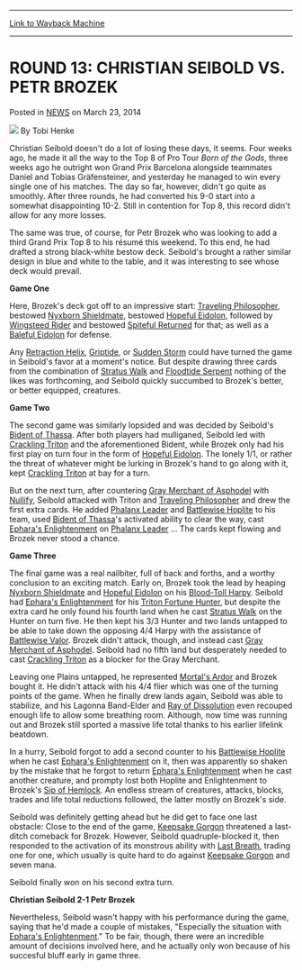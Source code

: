 
---
[Link to Wayback Machine](https://web.archive.org/web/20211023054048/https://magic.wizards.com/en/articles/archive/round-13-christian-seibold-vs-petr-brozek-2014-08-20)

[_metadata_:author]:- "Tobi Henke"
[_metadata_:description]:- "Christian Seibold doesn't do a lot of losing these days, it seems. Four weeks ago, he made it all the way to the Top 8 of Pro Tour Born of the Gods, three weeks ago he outright won Grand Prix Barcelona alongside teammates Daniel and Tobias Gräfensteiner, and yesterday he managed to win every single one of his matches. The day so far, however, didn't go quite as smoothly. After"
[_metadata_:generator]:- "Drupal 7 (http://drupal.org)"
[_metadata_:node]:- "260786"
[_metadata_:path_date]:- "2014-08-20"
[_metadata_:publish_date]:- "2014-03-23"
[_metadata_:source]:- "div-main-content"
[_metadata_:title]:- "ROUND 13: CHRISTIAN SEIBOLD VS. PETR BROZEK"
[_metadata_:wayback_capture_timestamp]:- "2021-10-23 05:40:48"
[_metadata_:wayback_raw_url]:- "https://web.archive.org/web/20211023054048id_/https://magic.wizards.com/en/articles/archive/round-13-christian-seibold-vs-petr-brozek-2014-08-20"
[_metadata_:wayback_url]:- "https://magic.wizards.com/en/articles/archive/round-13-christian-seibold-vs-petr-brozek-2014-08-20"
---


ROUND 13: CHRISTIAN SEIBOLD VS. PETR BROZEK
===========================================



 Posted in [NEWS](/en/articles)
 on March 23, 2014 






![](https://media.magic.wizards.com/styles/auth_small/public/images/person/henke_author.jpg)
By Tobi Henke












 Christian Seibold doesn't do a lot of losing these days, it seems. Four weeks ago, he made it all the way to the Top 8 of Pro Tour *Born of the Gods*, three weeks ago he outright won Grand Prix Barcelona alongside teammates Daniel and Tobias Gräfensteiner, and yesterday he managed to win every single one of his matches. The day so far, however, didn't go quite as smoothly. After three rounds, he had converted his 9-0 start into a somewhat disappointing 10-2. Still in contention for Top 8, this record didn't allow for any more losses.



The same was true, of course, for Petr Brozek who was looking to add a third Grand Prix Top 8 to his résumé this weekend. To this end, he had drafted a strong black-white bestow deck. Seibold's brought a rather similar design in blue and white to the table, and it was interesting to see whose deck would prevail.



**Game One**




 Here, Brozek's deck got off to an impressive start: [Traveling Philosopher](https://gatherer.wizards.com/Pages/Card/Details.aspx?name=Traveling+Philosopher), bestowed [Nyxborn Shieldmate](https://gatherer.wizards.com/Pages/Card/Details.aspx?name=Nyxborn+Shieldmate), bestowed [Hopeful Eidolon](https://gatherer.wizards.com/Pages/Card/Details.aspx?name=Hopeful+Eidolon), followed by [Wingsteed Rider](https://gatherer.wizards.com/Pages/Card/Details.aspx?name=Wingsteed+Rider) and bestowed [Spiteful Returned](https://gatherer.wizards.com/Pages/Card/Details.aspx?name=Spiteful+Returned) for that; as well as a [Baleful Eidolon](https://gatherer.wizards.com/Pages/Card/Details.aspx?name=Baleful+Eidolon) for defense.





  

 Any [Retraction Helix](https://gatherer.wizards.com/Pages/Card/Details.aspx?name=Retraction+Helix), [Griptide](https://gatherer.wizards.com/Pages/Card/Details.aspx?name=Griptide), or [Sudden Storm](https://gatherer.wizards.com/Pages/Card/Details.aspx?name=Sudden+Storm) could have turned the game in Seibold's favor at a moment's notice. But despite drawing three cards from the combination of [Stratus Walk](https://gatherer.wizards.com/Pages/Card/Details.aspx?name=Stratus+Walk) and [Floodtide Serpent](https://gatherer.wizards.com/Pages/Card/Details.aspx?name=Floodtide+Serpent) nothing of the likes was forthcoming, and Seibold quickly succumbed to Brozek's better, or better equipped, creatures.




**Game Two**




 The second game was similarly lopsided and was decided by Seibold's [Bident of Thassa](https://gatherer.wizards.com/Pages/Card/Details.aspx?name=Bident+of+Thassa). After both players had mulliganed, Seibold led with [Crackling Triton](https://gatherer.wizards.com/Pages/Card/Details.aspx?name=Crackling+Triton) and the aforementioned Bident, while Brozek only had his first play on turn four in the form of [Hopeful Eidolon](https://gatherer.wizards.com/Pages/Card/Details.aspx?name=Hopeful+Eidolon). The lonely 1/1, or rather the threat of whatever might be lurking in Brozek's hand to go along with it, kept [Crackling Triton](https://gatherer.wizards.com/Pages/Card/Details.aspx?name=Crackling+Triton) at bay for a turn.





  

 But on the next turn, after countering [Gray Merchant of Asphodel](https://gatherer.wizards.com/Pages/Card/Details.aspx?name=Gray+Merchant+of+Asphodel) with [Nullify](https://gatherer.wizards.com/Pages/Card/Details.aspx?name=Nullify), Seibold attacked with Triton and [Traveling Philosopher](https://gatherer.wizards.com/Pages/Card/Details.aspx?name=Traveling+Philosopher) and drew the first extra cards. He added [Phalanx Leader](https://gatherer.wizards.com/Pages/Card/Details.aspx?name=Phalanx+Leader) and [Battlewise Hoplite](https://gatherer.wizards.com/Pages/Card/Details.aspx?name=Battlewise+Hoplite) to his team, used [Bident of Thassa](https://gatherer.wizards.com/Pages/Card/Details.aspx?name=Bident+of+Thassa)'s activated ability to clear the way, cast [Ephara's Enlightenment](https://gatherer.wizards.com/Pages/Card/Details.aspx?name=Ephara%27s+Enlightenment) on [Phalanx Leader](https://gatherer.wizards.com/Pages/Card/Details.aspx?name=Phalanx+Leader) ... The cards kept flowing and Brozek never stood a chance.




**Game Three**




 The final game was a real nailbiter, full of back and forths, and a worthy conclusion to an exciting match. Early on, Brozek took the lead by heaping [Nyxborn Shieldmate](https://gatherer.wizards.com/Pages/Card/Details.aspx?name=Nyxborn+Shieldmate) and [Hopeful Eidolon](https://gatherer.wizards.com/Pages/Card/Details.aspx?name=Hopeful+Eidolon) on his [Blood-Toll Harpy](https://gatherer.wizards.com/Pages/Card/Details.aspx?name=Blood-Toll+Harpy). Seibold had [Ephara's Enlightenment](https://gatherer.wizards.com/Pages/Card/Details.aspx?name=Ephara%27s+Enlightenment) for his [Triton Fortune Hunter](https://gatherer.wizards.com/Pages/Card/Details.aspx?name=Triton+Fortune+Hunter), but despite the extra card he only found his fourth land when he cast [Stratus Walk](https://gatherer.wizards.com/Pages/Card/Details.aspx?name=Stratus+Walk) on the Hunter on turn five. He then kept his 3/3 Hunter and two lands untapped to be able to take down the opposing 4/4 Harpy with the assistance of [Battlewise Valor](https://gatherer.wizards.com/Pages/Card/Details.aspx?name=Battlewise+Valor). Brozek didn't attack, though, and instead cast [Gray Merchant of Asphodel](https://gatherer.wizards.com/Pages/Card/Details.aspx?name=Gray+Merchant+of+Asphodel). Seibold had no fifth land but desperately needed to cast [Crackling Triton](https://gatherer.wizards.com/Pages/Card/Details.aspx?name=Crackling+Triton) as a blocker for the Gray Merchant.





  

 Leaving one Plains untapped, he represented [Mortal's Ardor](https://gatherer.wizards.com/Pages/Card/Details.aspx?name=Mortal%27s+Ardor) and Brozek bought it. He didn't attack with his 4/4 flier which was one of the turning points of the game. When he finally drew lands again, Seibold was able to stabilize, and his Lagonna Band-Elder and [Ray of Dissolution](https://gatherer.wizards.com/Pages/Card/Details.aspx?name=Ray+of+Dissolution) even recouped enough life to allow some breathing room. Although, now time was running out and Brozek still sported a massive life total thanks to his earlier lifelink beatdown.




 In a hurry, Seibold forgot to add a second counter to his [Battlewise Hoplite](https://gatherer.wizards.com/Pages/Card/Details.aspx?name=Battlewise+Hoplite) when he cast [Ephara's Enlightenment](https://gatherer.wizards.com/Pages/Card/Details.aspx?name=Ephara%27s+Enlightenment) on it, then was apparently so shaken by the mistake that he forgot to return [Ephara's Enlightenment](https://gatherer.wizards.com/Pages/Card/Details.aspx?name=Ephara%27s+Enlightenment) when he cast another creature, and prompty lost both Hoplite and Enlightenment to Brozek's [Sip of Hemlock](https://gatherer.wizards.com/Pages/Card/Details.aspx?name=Sip+of+Hemlock). An endless stream of creatures, attacks, blocks, trades and life total reductions followed, the latter mostly on Brozek's side.




 Seibold was definitely getting ahead but he did get to face one last obstacle: Close to the end of the game, [Keepsake Gorgon](https://gatherer.wizards.com/Pages/Card/Details.aspx?name=Keepsake+Gorgon) threatened a last-ditch comeback for Brozek. However, Seibold quadruple-blocked it, then responded to the activation of its monstrous ability with [Last Breath](https://gatherer.wizards.com/Pages/Card/Details.aspx?name=Last+Breath), trading one for one, which usually is quite hard to do against [Keepsake Gorgon](https://gatherer.wizards.com/Pages/Card/Details.aspx?name=Keepsake+Gorgon) and seven mana.



Seibold finally won on his second extra turn.



**Christian Seibold 2-1 Petr Brozek**




 Nevertheless, Seibold wasn't happy with his performance during the game, saying that he'd made a couple of mistakes, "Especially the situation with [Ephara's Enlightenment](https://gatherer.wizards.com/Pages/Card/Details.aspx?name=Ephara%27s+Enlightenment)." To be fair, though, there were an incredible amount of decisions involved here, and he actually only won because of his succesful bluff early in game three.








